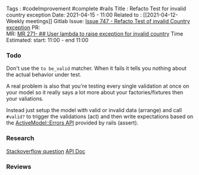 Tags : #codeImprovement #complete  #rails 
Title : Refacto Test for invalid country exception
Date: 2021-04-15 - 11:00
Related to : [[2021-04-12-Weekly meetings]]
Gitlab Issue: [Issue 747 - Refacto Test of invalid Country exception](https://gitlab.com/JOGL/JOGL/-/issues/747)
PR:  
MR: [MR 271- ## User lambda to raise exception for invalid country](https://gitlab.com/JOGL/backend-v0.1/-/merge_requests/271)
Time Estimated: start: 11:00 - end 11:00

### Todo
Don't use the `to be_valid` matcher. When it fails it tells you nothing about the actual behavior under test.

A real problem is also that you're testing every single validation at once on your model so it really says a lot more about your factories/fixtures then your valiations.

Instead just setup the model with valid or invalid data (arrange) and call `#valid?` to trigger the validations (act) and then write expectations based on the [ActiveModel::Errors API](https://api.rubyonrails.org/v6.1.3/classes/ActiveModel/Errors.html) provided by rails (assert).

### Research
[Stackoverflow question](https://stackoverflow.com/questions/67094846/how-to-test-a-validation-with-conditional-in-a-model-rails/67096538#67096538)
[API Doc](https://api.rubyonrails.org/v6.1.3/classes/ActiveModel/Errors.html)
### Reviews
